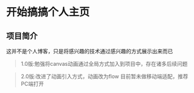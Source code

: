 # 开始搞搞个人主页
## 项目简介
这并不是个人博客，只是将感兴趣的技术通过感兴趣的方式展示出来而已

>1.0版:勉强将canvas动画通过全局方式加入到项目中，存在诸多后续问题

>2.0版:改进了动画引入方式，动画改为flow
目前暂未做移动端适配，推荐PC端打开
